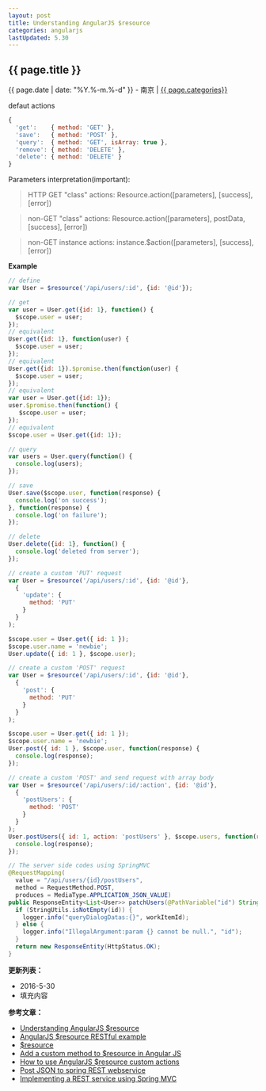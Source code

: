 ```yaml
---
layout: post
title: Understanding AngularJS $resource
categories: angularjs
lastUpdated: 5.30
---
```


## {{ page.title }}

{{ page.date | date: "%Y.%-m.%-d" }} - 南京 | <a href="/archive#{{ page.categories }}">{{ page.categories}}</a>

defaut actions

```javascript
{ 
  'get':    { method: 'GET' },
  'save':   { method: 'POST' },
  'query':  { method: 'GET', isArray: true },
  'remove': { method: 'DELETE' },
  'delete': { method: 'DELETE' }
}
```

Parameters interpretation(important):

> HTTP GET "class" actions: Resource.action([parameters], [success], [error])

> non-GET "class" actions: Resource.action([parameters], postData, [success], [error])

> non-GET instance actions: instance.$action([parameters], [success], [error])

**Example**

```javascript
// define
var User = $resource('/api/users/:id', {id: '@id'});

// get
var user = User.get({id: 1}, function() {
  $scope.user = user;
});
// equivalent
User.get({id: 1}, function(user) {
  $scope.user = user;
});
// equivalent
User.get({id: 1}).$promise.then(function(user) {
  $scope.user = user;
});
// equivalent
var user = User.get({id: 1});
user.$promise.then(function() {
   $scope.user = user;
});
// equivalent
$scope.user = User.get({id: 1});

// query
var users = User.query(function() {
  console.log(users);
});

// save
User.save($scope.user, function(response) {
  console.log('on success');
}, function(response) {
  console.log('on failure');
});

// delete
User.delete({id: 1}, function() {
  console.log('deleted from server');
});

// create a custom 'PUT' request
var User = $resource('/api/users/:id', {id: '@id'},
  {
    'update': {
      method: 'PUT'
    }
  }
);

$scope.user = User.get({ id: 1 });
$scope.user.name = 'newbie';
User.update({ id: 1 }, $scope.user);

// create a custom 'POST' request
var User = $resource('/api/users/:id', {id: '@id'},
  {
    'post': {
      method: 'PUT'
    }
  }
);

$scope.user = User.get({ id: 1 });
$scope.user.name = 'newbie';
User.post({ id: 1 }, $scope.user, function(response) {
  console.log(response);
});

// create a custom 'POST' and send request with array body
var User = $resource('/api/users/:id/:action', {id: '@id'},
  {
    'postUsers': {
      method: 'POST'
    }
  }
);
User.postUsers({ id: 1, action: 'postUsers' }, $scope.users, function(response) {
  console.log(response);
});
```

```java
// The server side codes using SpringMVC
@RequestMapping(
  value = "/api/users/{id}/postUsers",
  method = RequestMethod.POST,
  produces = MediaType.APPLICATION_JSON_VALUE)
public ResponseEntity<List<User>> patchUsers(@PathVariable("id") String id, @RequestBody List<User> users) {
  if (StringUtils.isNotEmpty(id)) {
    logger.info("queryDialogDatas:{}", workItemId);
  } else {
    logger.info("IllegalArgument:param {} cannot be null.", "id");
  }
  return new ResponseEntity(HttpStatus.OK);
}
```

**更新列表：**

* 2016-5-30
* 填充内容



**参考文章：**

* [Understanding AngularJS $resource][1]
* [AngularJS $resource RESTful example][2]
* [$resource][3]
* [Add a custom method to $resource in Angular JS][4]
* [How to use AngularJS $resource custom actions][5]
* [Post JSON to spring REST webservice][6]
* [Implementing a REST service using Spring MVC][7]


[1]: https://www.sitepoint.com/premium/books/angularjs-novice-to-ninja/preview/understanding-angularjs-resource-e0638c0
[2]: http://stackoverflow.com/questions/13269882/angularjs-resource-restful-example
[3]: https://docs.angularjs.org/api/ngResource/service/$resource
[4]: http://stackoverflow.com/questions/30939499/add-a-custom-method-to-resource-in-angular-js
[5]: http://stackoverflow.com/questions/25928741/how-to-use-angularjs-resource-custom-actions
[6]: http://www.leveluplunch.com/java/tutorials/014-post-json-to-spring-rest-webservice/
[7]: https://www.initworks.com/wiki/display/public/Implementing+a+REST+service+using+Spring+MVC
